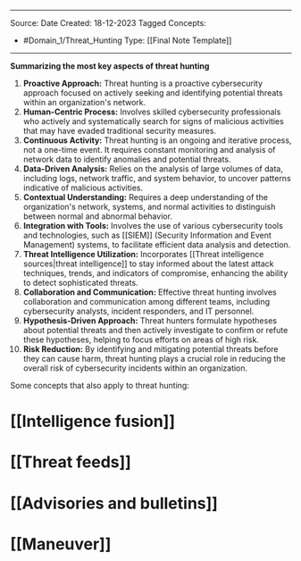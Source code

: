- - -
Source:
Date Created:  18-12-2023
Tagged Concepts:
- #Domain_1/Threat_Hunting 
Type: [[Final Note Template]]
- - - 
**Summarizing the most key aspects of threat hunting**

1. **Proactive Approach:** Threat hunting is a proactive cybersecurity approach focused on actively seeking and identifying potential threats within an organization's network.
2. **Human-Centric Process:** Involves skilled cybersecurity professionals who actively and systematically search for signs of malicious activities that may have evaded traditional security measures.
3. **Continuous Activity:** Threat hunting is an ongoing and iterative process, not a one-time event. It requires constant monitoring and analysis of network data to identify anomalies and potential threats.
4. **Data-Driven Analysis:** Relies on the analysis of large volumes of data, including logs, network traffic, and system behavior, to uncover patterns indicative of malicious activities.
5. **Contextual Understanding:** Requires a deep understanding of the organization's network, systems, and normal activities to distinguish between normal and abnormal behavior.
6. **Integration with Tools:** Involves the use of various cybersecurity tools and technologies, such as [[SIEM]] (Security Information and Event Management) systems, to facilitate efficient data analysis and detection.
7. **Threat Intelligence Utilization:** Incorporates [[Threat intelligence sources|threat intelligence]] to stay informed about the latest attack techniques, trends, and indicators of compromise, enhancing the ability to detect sophisticated threats.
8. **Collaboration and Communication:** Effective threat hunting involves collaboration and communication among different teams, including cybersecurity analysts, incident responders, and IT personnel.
9. **Hypothesis-Driven Approach:** Threat hunters formulate hypotheses about potential threats and then actively investigate to confirm or refute these hypotheses, helping to focus efforts on areas of high risk.
10. **Risk Reduction:** By identifying and mitigating potential threats before they can cause harm, threat hunting plays a crucial role in reducing the overall risk of cybersecurity incidents within an organization.


Some concepts that also apply to threat hunting:

# [[Intelligence fusion]]
# [[Threat feeds]]
# [[Advisories and bulletins]]
# [[Maneuver]]
